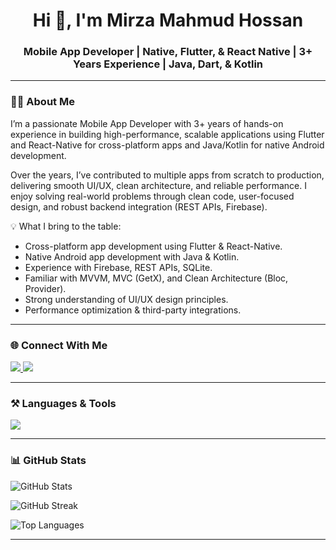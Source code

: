 <h1 align="center">Hi 👋, I'm Mirza Mahmud Hossan</h1>
<h3 align="center">Mobile App Developer | Native, Flutter, & React Native | 3+ Years Experience | Java, Dart, & Kotlin </h3>

---

### 👨‍💻 About Me
<p align="left">
I’m a passionate Mobile App Developer with 3+ years of hands-on experience in building high-performance, scalable applications using Flutter and React-Native for cross-platform apps and Java/Kotlin for native Android development.

Over the years, I’ve contributed to multiple apps from scratch to production, delivering smooth UI/UX, clean architecture, and reliable performance. I enjoy solving real-world problems through clean code, user-focused design, and robust backend integration (REST APIs, Firebase).

💡 What I bring to the table:

- Cross-platform app development using Flutter & React-Native.
- Native Android app development with Java & Kotlin.
- Experience with Firebase, REST APIs, SQLite.
- Familiar with MVVM, MVC (GetX), and Clean Architecture (Bloc, Provider).
- Strong understanding of UI/UX design principles.
- Performance optimization & third-party integrations.
</p> 

---

### 🌐 Connect With Me
<p align="left">
  <a href="https://www.linkedin.com/in/mirzamahmudhossan" target="_blank">
    <img src="https://img.shields.io/badge/LinkedIn-blue?style=for-the-badge&logo=linkedin" />
  </a>
  <a href="https://www.github.com/mirzamahmud/" target="_blank">
    <img src="https://img.shields.io/badge/GitHub-black?style=for-the-badge&logo=github" />
  </a>
</p>

---

### ⚒️ Languages & Tools
<p align="left">
  <img src="https://skillicons.dev/icons?i=java,dart,kotlin,flutter,react,firebase,mysql,sqlite,androidstudio,vscode,figma" />
</p>

---

### 📊 GitHub Stats
<p align="left">
  <img src="https://github-readme-stats.vercel.app/api?username=mirzamahmud&show_icons=true&theme=radical" alt="GitHub Stats" />
</p>
<p align="left">
  <img src="https://github-readme-streak-stats.herokuapp.com/?user=mirzamahmud&theme=radical" alt="GitHub Streak" />
</p>
<p align="left">
  <img src="https://github-readme-stats.vercel.app/api/top-langs?username=mirzamahmud&layout=compact&theme=radical" alt="Top Languages" />
</p>

---
